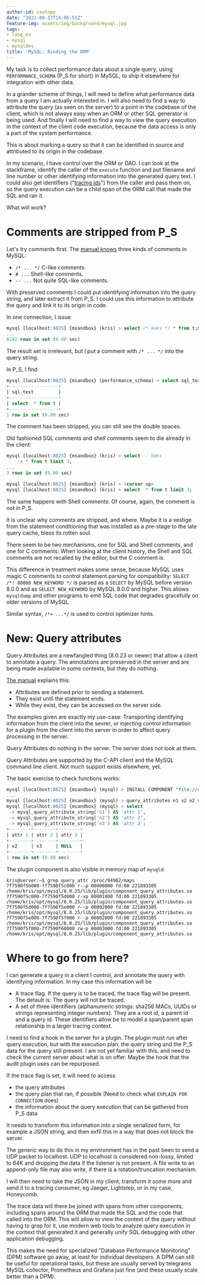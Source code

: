 ```yaml
---
author-id: isotopp
date: "2021-09-17T14:06:51Z"
feature-img: assets/img/background/mysql.jpg
tags:
- lang_en
- mysql
- mysqldev
title: 'MySQL: Binding the ORM'
---
```

My task is to collect performance data about a single query, using `PERFORMANCE_SCHEMA` (P_S for short) in MySQL, to ship it elsewhere for integration with other data.

In a grander scheme of things, I will need to define what performance data from a query I am actually interested in.
I will also need to find a way to attribute the query (as seen on the server) to a point in the codebase of the client, which is not always easy when an ORM or other SQL generator is being used.
And finally I will need to find a way to view the query execution in the context of the client code execution, because the data access is only a part of the system performance.

This is about marking a query so that it can be identified in source and attributed to its origin in the codebase. 

In my scenario, I have control over the ORM or DAO.
I can look at the stackframe, identify the caller of the `execute` function and put filename and line number or other identifying information into the generated query text.
I could also get identifiers ("[tracing ids](https://github.com/opentracing/specification/blob/master/specification.md)") from the caller and pass them on, so the query execution can be a child span of the ORM call that made the SQL and ran it.

What will work?

# Comments are stripped from P_S

Let's try comments first. 
The [manual knows](https://dev.mysql.com/doc/refman/8.0/en/comments.html) three kinds of comments in MySQL:

- `/* ... */` C-like comments.
- `# ...` Shell-like comments.
- `-- ...` Not quite SQL-like comments.

With preserved comments I could put identifying information into the query string, and later extract it from P_S.
I could use this information to attribute the query and link it to its origin in code.

In one connection, I issue

```sql
mysql [localhost:8025] {msandbox} (kris) > select /* keks */ * from t;m t;
...
8192 rows in set (0.00 sec)
```

The result set is irrelevant, but I put a comment with `/* ... */` into the query string.

In P_S, I find

```sql
mysql [localhost:8025] {msandbox} (performance_schema) > select sql_text from events_statements_history where thread_id = 47 order by event_id desc limit 1;
+------------------+
| sql_text         |
+------------------+
| select  * from t |
+------------------+
1 row in set (0.00 sec)
```

The comment has been stripped, you can still see the double spaces.

Old fashioned SQL comments and shell comments seem to die already in the client:

```sql
mysql [localhost:8025] {msandbox} (kris) > select -- keks
    -> * from t limit 3;
...
3 rows in set (0.00 sec)

mysql [localhost:8025] {msandbox} (kris) > <cursor up>
mysql [localhost:8025] {msandbox} (kris) > select  * from t limit 3;
```

The same happens with Shell comments: Of course, again, the comment is not in P_S.

It is unclear why comments are stripped, and where. 
Maybe it is a vestige from the statement conditioning that was installed as a pre-stage to the late query cache, bless its rotten soul.

There seem to be two mechanisms, one for SQL and Shell comments, and one for C comments:
When looking at the client history, the Shell and SQL  comments are not recalled by the editor, but the C comment is.

This difference in treatment makes some sense, because MySQL uses magic C comments to control statement parsing for compatibility: `SELECT /*! 80000 NEW_KEYWORD */` is parsed as a `SELECT` by MySQL before version 8.0.0 and as `SELECT NEW_KEYWORD` by MySQL 8.0.0 and higher. This allows `mysqldump` and other programs to emit SQL code that degrades gracefully on older versions of MySQL.

Similar syntax, `/*+ ...*/` is used to control optimizer hints.

# New: Query attributes

Query Attributes are a newfangled thing (8.0.23 or newer) that allow a client to annotate a query.
The annotations are preserved in the server and are being made available in some contexts, but they do nothing.

[The manual](https://dev.mysql.com/doc/refman/8.0/en/query-attributes.html) explains this:

- Attributes are defined prior to sending a statement.
- They exist until the statement ends.
- While they exist, they can be accessed on the server side.

The examples given are exactly my use-case:
Transporting identifying information from the client into the sevrer, or injecting control information for a plugin from the client into the server in order to affect query processing in the server.

Query Attributes do nothing in the server.
The server does not look at them.

Query Attributes are supported by the C-API client and the MySQL command line client.
Not much support exists elsewhere, yet.

The basic exercise to check functions works:

```sql
mysql [localhost:8025] {msandbox} (mysql) > INSTALL COMPONENT "file://component_query_attributes";
...
mysql [localhost:8025] {msandbox} (mysql) > query_attributes n1 v2 n2 v3
mysql [localhost:8025] {msandbox} (mysql) > select 
 -> mysql_query_attribute_string('n1') AS 'attr 1',
 -> mysql_query_attribute_string('n2') AS 'attr 2', 
 -> mysql_query_attribute_string('n3') AS 'attr 3';
+--------+--------+--------+
| attr 1 | attr 2 | attr 3 |
+--------+--------+--------+
| v2     | v3     | NULL   |
+--------+--------+--------+
1 row in set (0.00 sec)
```

The plugin component is also visible in memory map of `mysqld`:

```console
kris@server:~$ grep query_attr /proc/94982/maps
7f7590f5b000-7f7590f5c000 r--p 00000000 fd:00 221893305                  /home/kris/opt/mysql/8.0.25/lib/plugin/component_query_attributes.so
7f7590f5c000-7f7590f5d000 r-xp 00001000 fd:00 221893305                  /home/kris/opt/mysql/8.0.25/lib/plugin/component_query_attributes.so
7f7590f5d000-7f7590f5e000 r--p 00002000 fd:00 221893305                  /home/kris/opt/mysql/8.0.25/lib/plugin/component_query_attributes.so
7f7590f5e000-7f7590f5f000 r--p 00002000 fd:00 221893305                  /home/kris/opt/mysql/8.0.25/lib/plugin/component_query_attributes.so
7f7590f5f000-7f7590f60000 rw-p 00003000 fd:00 221893305                  /home/kris/opt/mysql/8.0.25/lib/plugin/component_query_attributes.so
```

# Where to go from here?

I can generate a query in a client I control, and annotate the query with identifying information.
In my case this information will be

- A trace flag. If the query is to be traced, the trace flag will be present. The detault is: The query will not be traced.
- A set of three identifiers (alphanumeric strings: sha256 MACs, UUIDs or strings representing integer numbers). They are a root id, a parent id and a query id. These identifiers allow be to model a span/parent span relationship in a larger tracing context.

I need to find a hook in the server for a plugin.
The plugin must run after query execution, but with the execution plan, the query string and the P_S data for the query still present.
I am not yet familiar with this, and need to check the current server about what is on offer.
Maybe the hook that the audit plugin uses can be repurposed.

If the trace flag is set, it will need to access

- the query attributes
- the query plan that ran, if possible (Need to check what `EXPLAIN FOR CONNECTION` does)
- the information about the query execution that can be gathered from P_S data

It needs to transform this information into a single serialized form, for example a JSON string, and then exfil this in a way that does not block the server.

The generic way to do this in my environment has in the past been to send a UDP packet to localhost.
UDP to localhost is considered non-lossy, limited to 64K and dropping the data if the listener is not present.
A file write to an append-only file may also write, if there is a rotation/truncation mechanism.

I will then need to take the JSON in my client, transform it some more and send it to a tracing consumer, eg Jaeger, Lightstep, or in my case, Honeycomb.

The trace data will there be joined with spans from other components, including spans around the ORM that made the SQL and the code that called into the ORM.
This will allow to view the context of the query without having to grep for it, use modern web tools to analyze query execution in the context that generated it and generally unify SQL debugging with other application debugging.

This makes the need for specialized "Database Performance Monitoring" (DPM) software go away, at least for individual developers.
A DPM can still be useful for operational tasks, but these are usually served by telegrams MySQL collector, Prometheus and Grafana just fine (and these usually scale better than a DPM).
